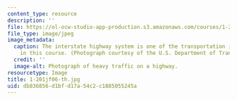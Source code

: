 ```yaml
---
content_type: resource
description: ''
file: https://ol-ocw-studio-app-production.s3.amazonaws.com/courses/1-201j-introduction-to-transportation-systems-fall-2006/db836856d1bfd17a54c2c1885055245a_1-201jf06-th.jpg
file_type: image/jpeg
image_metadata:
  caption: The interstate highway system is one of the transportation issues discussed
    in this course. (Photograph courtesy of the U.S. Department of Transportation.)
  credit: ''
  image-alt: Photograph of heavy traffic on a highway.
resourcetype: Image
title: 1-201jf06-th.jpg
uid: db836856-d1bf-d17a-54c2-c1885055245a
---
```

